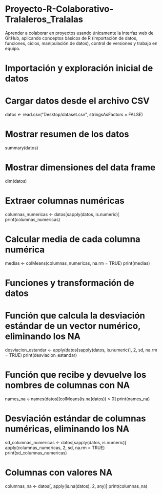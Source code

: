 # Proyecto-R-Colaborativo-Tralaleros_Tralalas
Aprender a colaborar en proyectos usando únicamente la interfaz web de GitHub,  aplicando conceptos básicos de R (importación de datos, funciones, ciclos,  manipulación de datos), control de versiones y trabajo en equipo.

# Importación y exploración inicial de datos

# Cargar datos desde el archivo CSV
datos <- read.csv("Desktop/dataset.csv", stringsAsFactors = FALSE)

# Mostrar resumen de los datos
summary(datos)

# Mostrar dimensiones del data frame
dim(datos)

# Extraer columnas numéricas
columnas_numericas <- datos[sapply(datos, is.numeric)]
print(columnas_numericas)

# Calcular media de cada columna numérica
medias <- colMeans(columnas_numericas, na.rm = TRUE)
print(medias)

# Funciones y transformación de datos

# Función que calcula la desviación estándar de un vector numérico, eliminando los NA
desviacion_estandar <- apply(datos[sapply(datos, is.numeric)], 2, sd, na.rm = TRUE)
print(desviacion_estandar)

# Función que recibe y devuelve los nombres de columnas con NA
names_na <-names(datos)[colMeans(is.na(datos)) > 0]
print(names_na)

# Desviación estándar de columnas numéricas, eliminando los NA
sd_columnas_numericas <- datos[sapply(datos, is.numeric)]
apply(columnas_numericas, 2, sd, na.rm = TRUE)
print(sd_columnas_numericas)

# Columnas con valores NA
columnas_na <- datos[, apply(is.na(datos), 2, any)]
print(columnas_na)
